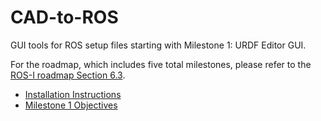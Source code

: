 # CAD-to-ROS

GUI tools for ROS setup files starting with Milestone 1: URDF Editor GUI.

For the roadmap, which includes five total milestones, please refer to the [ROS-I roadmap Section 6.3](https://github.com/ros-industrial-consortium/roadmapping/blob/master/RoadmappingDocument.md).

 * [Installation Instructions](https://github.com/ros-industrial-consortium/CAD-to-ROS/wiki)
 * [Milestone 1 Objectives](https://github.com/ros-industrial-consortium/CAD-to-ROS/blob/indigo-devel/Objectives.md)
